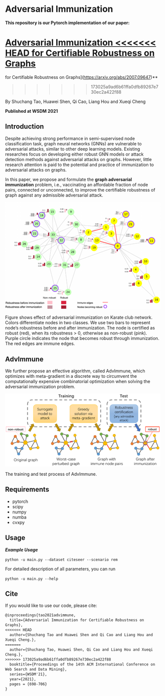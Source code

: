 
# Adversarial Immunization
**This repository is our Pytorch implementation of our paper:**

**[Adversarial Immunization
<<<<<<< HEAD
for Certifiable Robustness on Graphs](https://arxiv.org/abs/2007.09647)** 
=======
for Certifiable Robustness on Graphs](https://arxiv.org/abs/2007.09647)**
>>>>>>> 173025a9ad6b61ffa0dfb89267e730ec2a422f88

By Shuchang Tao, Huawei Shen, Qi Cao, Liang Hou and Xueqi Cheng

**Published at WSDM 2021**



## Introduction

Despite achieving strong performance in semi-supervised node classification task, graph neural networks (GNNs) are vulnerable to adversarial attacks, similar to other deep learning models. Existing researches focus on developing either robust GNN models or attack detection methods against adversarial attacks on graphs. However, little research attention is paid to the potential and practice of immunization to adversarial attacks on graphs. 

In this paper, we propose and formulate the **graph adversarial immunization** problem, i.e., vaccinating an affordable fraction of node pairs, connected or unconnected, to improve the certifiable robustness of graph against any admissible adversarial attack. 



<img src="./imgs/immunization_karate.pdf" />

Figure shows effect of adversarial immunization on Karate club network. Colors differentiate nodes in two classes. We use two bars to represent node’s robustness before and after immunization. The node is certified as robust (red), when its robustness > 0, otherwise as non-robust (pink). Purple circle indicates the node that becomes robust through immunization. The red edges are immune edges.



## AdvImmune

We further propose an effective algorithm, called AdvImmune, which optimizes with meta-gradient in a discrete way to circumvent the computationally expensive combinatorial optimization when solving the adversarial immunization problem. 

<img src="./imgs/AdvImmune.pdf" />

The training and test process of AdvImmune.



## Requirements

- pytorch 
- scipy
- numpy
- numba
- cvxpy



## Usage
***Example Usage***

`python -u main.py --dataset citeseer --scenario rem `

For detailed description of all parameters, you can run

`python -u main.py --help`



## Cite

If you would like to use our code, please cite:
```
@inproceedings{tao2021advimmune,
  title={Adversarial Immunization for Certifiable Robustness on Graphs},
<<<<<<< HEAD
  author={Shuchang Tao and Huawei Shen and Qi Cao and Liang Hou and Xueqi Cheng.},
=======
  author={Shuchang Tao, Huawei Shen, Qi Cao and Liang Hou and Xueqi Cheng.},
>>>>>>> 173025a9ad6b61ffa0dfb89267e730ec2a422f88
  booktitle={Proceedings of the 14th ACM International Conference on Web Search and Data Mining},
  series={WSDM'21},
  year={2021},
  pages = {698-706}
}
```
